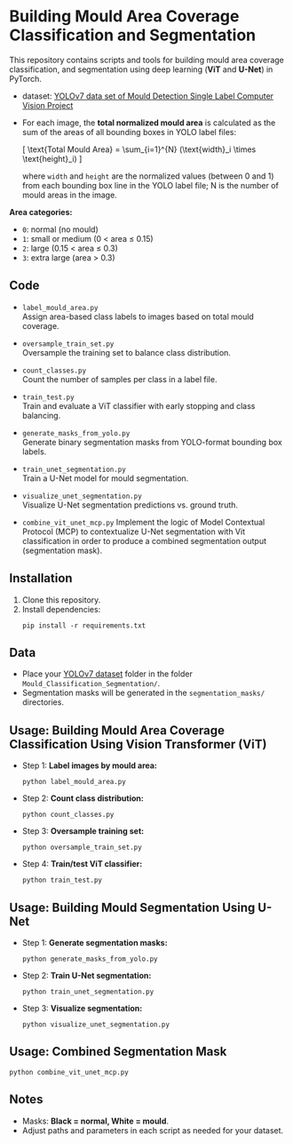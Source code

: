 # Building Mould Area Coverage Classification and Segmentation

This repository contains scripts and tools for building mould area coverage classification, and segmentation using deep learning (**ViT** and **U-Net**) in PyTorch.
- dataset: [YOLOv7 data set of Mould Detection Single Label Computer Vision Project](https://universe.roboflow.com/research-placement/mould-detection-single-label)
- For each image, the **total normalized mould area** is calculated as the sum of the areas of all bounding boxes in YOLO label files:

  \[
  \text{Total Mould Area} = \sum_{i=1}^{N} (\text{width}_i \times \text{height}_i)
  \]
  
  where `width` and `height` are the normalized values (between 0 and 1) from each bounding box line in the YOLO label file; N is the number of mould areas in the image.

**Area categories:**
- `0`: normal (no mould)
- `1`: small or medium (0 < area ≤ 0.15)
- `2`: large (0.15 < area ≤ 0.3)
- `3`: extra large (area > 0.3)  
      
## Code

- `label_mould_area.py`  
  Assign area-based class labels to images based on total mould coverage.

- `oversample_train_set.py`  
  Oversample the training set to balance class distribution.

- `count_classes.py`  
  Count the number of samples per class in a label file.

- `train_test.py`  
  Train and evaluate a ViT classifier with early stopping and class balancing.

- `generate_masks_from_yolo.py`  
  Generate binary segmentation masks from YOLO-format bounding box labels.

- `train_unet_segmentation.py`  
  Train a U-Net model for mould segmentation.

- `visualize_unet_segmentation.py`  
  Visualize U-Net segmentation predictions vs. ground truth.

- `combine_vit_unet_mcp.py`
  Implement the logic of Model Contextual Protocol (MCP) to contextualize U-Net segmentation with Vit classification in order to produce a combined segmentation output (segmentation mask).
  
## Installation

1. Clone this repository.
2. Install dependencies:
    ```
    pip install -r requirements.txt
    ```

## Data

- Place your [YOLOv7 dataset](https://universe.roboflow.com/research-placement/mould-detection-single-label) folder in the folder `Mould_Classification_Segmentation/`.
- Segmentation masks will be generated in the `segmentation_masks/` directories.

## Usage: Building Mould Area Coverage Classification Using Vision Transformer (ViT)

- Step 1: **Label images by mould area:**  
  ```
  python label_mould_area.py
  ```
  
- Step 2: **Count class distribution:**  
  ```
  python count_classes.py
  ```
  
- Step 3: **Oversample training set:**  
  ```
  python oversample_train_set.py
  ```

- Step 4: **Train/test ViT classifier:**  
  ```
  python train_test.py
  ```
  
## Usage: Building Mould Segmentation Using U-Net

- Step 1: **Generate segmentation masks:**  
  ```
  python generate_masks_from_yolo.py
  ```
    
- Step 2: **Train U-Net segmentation:**  
  ```
  python train_unet_segmentation.py
  ```

- Step 3: **Visualize segmentation:**  
  ```
  python visualize_unet_segmentation.py
  ```
  
## Usage: Combined Segmentation Mask

```
python combine_vit_unet_mcp.py
```

## Notes

- Masks: **Black = normal, White = mould**.
- Adjust paths and parameters in each script as needed for your dataset.
